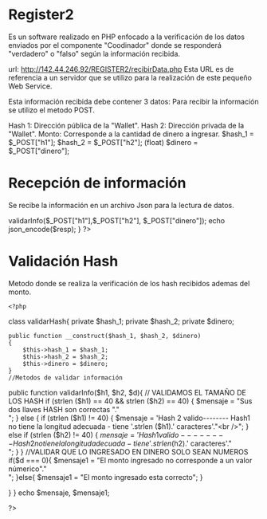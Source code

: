 # Register2
Es un software realizado en PHP enfocado a la verificación de los datos enviados por el componente "Coodinador" donde se responderá "verdadero" o "falso" según la información recibida.

url: http://142.44.246.92/REGISTER2/recibirData.php
Esta URL es de referencia a un servidor que se utilizo para la realización de este pequeño Web Service.

Esta información recibida debe contener 3 datos:
Para recibir la información se utilizo el metodo POST.

Hash 1: Dirección pública de la "Wallet".
Hash 2: Dirección privada de la "Wallet".
Monto: Corresponde a la cantidad de dinero a ingresar.
$hash_1 = $_POST["h1"];
$hash_2 = $_POST["h2"];
(float) $dinero = $_POST["dinero"];

# Recepción de información
Se recibe la información en un archivo Json para la lectura de datos.

<?php
require "validarHash.php";

if(isset($_POST["h1"], $_POST["h2"], $_POST["dinero"])){

    $validador=new validarHash("","","" );
    $resp=$validador->validarInfo($_POST["h1"],$_POST["h2"], $_POST["dinero"]);

    echo json_encode($resp);
}

?>
# Validación Hash
Metodo donde se realiza la verificación de los hash recibidos ademas del monto.

    <?php 

class validarHash{
    private $hash_1;
    private $hash_2;
    private $dinero;


    public function __construct($hash_1, $hash_2, $dinero)
    {
        $this->hash_1 = $hash_1;
        $this->hash_2 = $hash_2;
        $this->dinero = $dinero;
    }
    //Metodos de validar información
public function validarInfo($h1, $h2, $d){
    // VALIDAMOS EL TAMAÑO DE LOS HASH
    if (strlen ($h1) == 40 && strlen ($h2) == 40) { 
        $mensaje = "Sus dos llaves HASH son correctas "."<br />";
    } else {
        if (strlen ($h1) != 40) {
            $mensaje = 'Hash 2 valido-------- Hash1 no tiene la longitud adecuada - tiene '.strlen ($h1).' caracteres'."<br />";
        } else if (strlen ($h2) != 40) {
            $mensaje = 'Hash 1 valido-------- Hash2 no tiene la longitud adecuada -tiene '.strlen ($h2).' caracteres'."<br />";
        } 
    }
    //VALIDAR QUE LO INGRESADO EN DINERO SOLO SEAN NUMEROS
    if($d === 0){
        $mensaje1 = "El monto ingresado no corresponde a un valor númerico"."<br />";
    }else{
        $mensaje1 = "El monto ingresado esta correcto";
    }

    
}
}
echo $mensaje, $mensaje1;


?>
